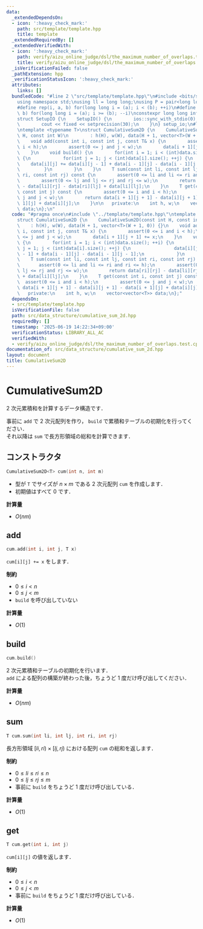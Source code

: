 ```yaml
---
data:
  _extendedDependsOn:
  - icon: ':heavy_check_mark:'
    path: src/template/template.hpp
    title: template
  _extendedRequiredBy: []
  _extendedVerifiedWith:
  - icon: ':heavy_check_mark:'
    path: verify/aizu_online_judge/dsl/the_maximum_number_of_overlaps.test.cpp
    title: verify/aizu_online_judge/dsl/the_maximum_number_of_overlaps.test.cpp
  _isVerificationFailed: false
  _pathExtension: hpp
  _verificationStatusIcon: ':heavy_check_mark:'
  attributes:
    links: []
  bundledCode: "#line 2 \"src/template/template.hpp\"\n#include <bits/stdc++.h>\n\
    using namespace std;\nusing ll = long long;\nusing P = pair<long long, long long>;\n\
    #define rep(i, a, b) for(long long i = (a); i < (b); ++i)\n#define rrep(i, a,\
    \ b) for(long long i = (a); i >= (b); --i)\nconstexpr long long inf = 4e18;\n\
    struct SetupIO {\n    SetupIO() {\n        ios::sync_with_stdio(0);\n        cin.tie(0);\n\
    \        cout << fixed << setprecision(30);\n    }\n} setup_io;\n#line 3 \"src/data_structure/cumulative_sum_2d.hpp\"\
    \ntemplate <typename T>\nstruct CumulativeSum2D {\n    CumulativeSum2D(const int\
    \ H, const int W)\n        : h(H), w(W), data(H + 1, vector<T>(W + 1, 0)) {}\n\
    \    void add(const int i, const int j, const T& x) {\n        assert(0 <= i and\
    \ i < h);\n        assert(0 <= j and j < w);\n        data[i + 1][j + 1] += x;\n\
    \    }\n    void build() {\n        for(int i = 1; i < (int)data.size(); ++i)\
    \ {\n            for(int j = 1; j < (int)data[i].size(); ++j) {\n            \
    \    data[i][j] += data[i][j - 1] + data[i - 1][j] - data[i - 1][j - 1];\n   \
    \         }\n        }\n    }\n    T sum(const int li, const int lj, const int\
    \ ri, const int rj) const {\n        assert(0 <= li and li <= ri and ri <= h);\n\
    \        assert(0 <= lj and lj <= rj and rj <= w);\n        return data[ri][rj]\
    \ - data[li][rj] - data[ri][lj] + data[li][lj];\n    }\n    T get(const int i,\
    \ const int j) const {\n        assert(0 <= i and i < h);\n        assert(0 <=\
    \ j and j < w);\n        return data[i + 1][j + 1] - data[i][j + 1] - data[i +\
    \ 1][j] + data[i][j];\n    }\n\n   private:\n    int h, w;\n    vector<vector<T>>\
    \ data;\n};\n"
  code: "#pragma once\n#include \"../template/template.hpp\"\ntemplate <typename T>\n\
    struct CumulativeSum2D {\n    CumulativeSum2D(const int H, const int W)\n    \
    \    : h(H), w(W), data(H + 1, vector<T>(W + 1, 0)) {}\n    void add(const int\
    \ i, const int j, const T& x) {\n        assert(0 <= i and i < h);\n        assert(0\
    \ <= j and j < w);\n        data[i + 1][j + 1] += x;\n    }\n    void build()\
    \ {\n        for(int i = 1; i < (int)data.size(); ++i) {\n            for(int\
    \ j = 1; j < (int)data[i].size(); ++j) {\n                data[i][j] += data[i][j\
    \ - 1] + data[i - 1][j] - data[i - 1][j - 1];\n            }\n        }\n    }\n\
    \    T sum(const int li, const int lj, const int ri, const int rj) const {\n \
    \       assert(0 <= li and li <= ri and ri <= h);\n        assert(0 <= lj and\
    \ lj <= rj and rj <= w);\n        return data[ri][rj] - data[li][rj] - data[ri][lj]\
    \ + data[li][lj];\n    }\n    T get(const int i, const int j) const {\n      \
    \  assert(0 <= i and i < h);\n        assert(0 <= j and j < w);\n        return\
    \ data[i + 1][j + 1] - data[i][j + 1] - data[i + 1][j] + data[i][j];\n    }\n\n\
    \   private:\n    int h, w;\n    vector<vector<T>> data;\n};"
  dependsOn:
  - src/template/template.hpp
  isVerificationFile: false
  path: src/data_structure/cumulative_sum_2d.hpp
  requiredBy: []
  timestamp: '2025-06-19 14:22:34+09:00'
  verificationStatus: LIBRARY_ALL_AC
  verifiedWith:
  - verify/aizu_online_judge/dsl/the_maximum_number_of_overlaps.test.cpp
documentation_of: src/data_structure/cumulative_sum_2d.hpp
layout: document
title: CumulativeSum2D
---
```


# CumulativeSum2D

$2$ 次元累積和を計算するデータ構造です．

事前に `add` で $2$ 次元配列を作り， `build` で累積和テーブルの初期化を行ってください．<br>
それ以降は `sum` で長方形領域の総和を計算できます．

## コンストラクタ

```cpp
CumulativeSum2D<T> cum(int n, int m)
```

- 型が `T` でサイズが $n \times m$ である $2$ 次元配列 `cum` を作成します．
- 初期値はすべて $0$ です．

**計算量**

- $O(nm)$

## add

```cpp
cum.add(int i, int j, T x)
```

`cum[i][j] += x` をします．

**制約**

- $0 \leq i < n$
- $0 \leq j < m$
- `build` を呼び出していない

**計算量**

- $O(1)$

## build

```cpp
cum.build()
```

$2$ 次元累積和テーブルの初期化を行います．<br>
`add` による配列の構築が終わった後，ちょうど $1$ 度だけ呼び出してください．

**計算量**

- $O(nm)$

## sum

```cpp
T cum.sum(int li, int lj, int ri, int rj)
```

長方形領域 $[li, ri) \times [lj, rj)$ における配列 `cum` の総和を返します．

**制約**

- $0 \leq li \leq ri \leq n$
- $0 \leq lj \leq rj \leq m$
- 事前に `build` をちょうど $1$ 度だけ呼び出している．

**計算量**

- $O(1)$

## get

```cpp
T cum.get(int i, int j)
```

`cum[i][j]` の値を返します．

**制約**

- $0 \leq i < n$
- $0 \leq j < m$
- 事前に `build` をちょうど $1$ 度だけ呼び出している．

**計算量**

- $O(1)$